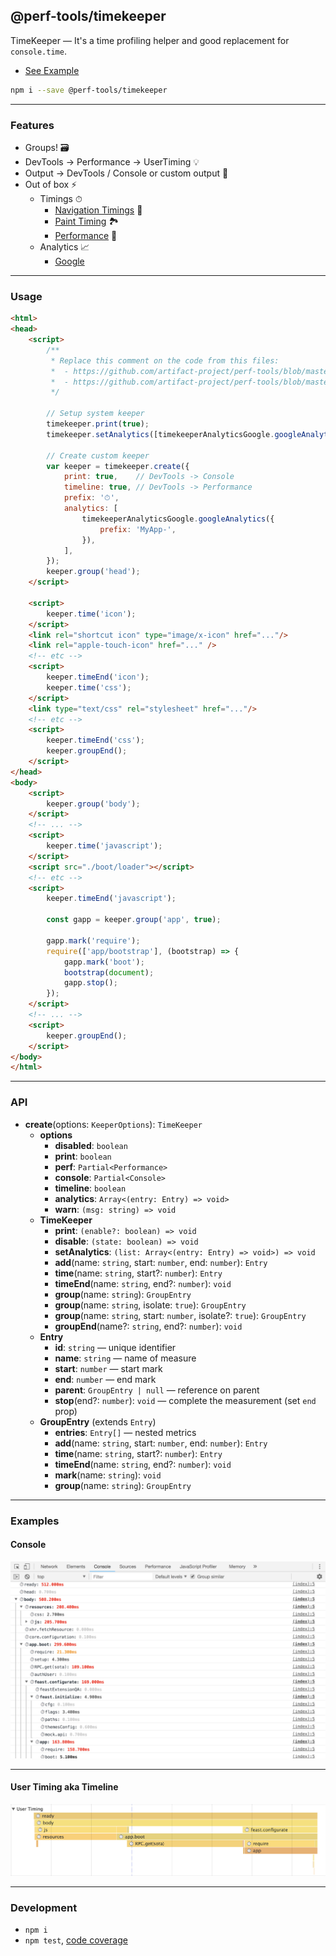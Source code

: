 @perf-tools/timekeeper
----------------------
TimeKeeper — It's a time profiling helper and good replacement for `console.time`.
- [See Example](https://artifact-project.github.io/perf-tools/timekeeper/)

```sh
npm i --save @perf-tools/timekeeper
```

---

### Features

 - Groups! 🗃
 - DevTools -> Performance -> UserTiming 💡
 - Output -> DevTools / Console or custom output 💬
 - Out of box ⚡️
   - Timings ⏱
     - [Navigation Timings](./timings/navigation) 🚏
     - [Paint Timing](./timings/paint) 🏞
     - [Performance](./timings/performance) 🚀
   - Analytics 📈
     - [Google](./analytics/google)

 ---

### Usage

```html
<html>
<head>
	<script>
		/**
		 * Replace this comment on the code from this files:
		 *  - https://github.com/artifact-project/perf-tools/blob/master/timekeeper/dist/timekeeper.with-timings.js
		 *  - https://github.com/artifact-project/perf-tools/blob/master/timekeeper/dist/timekeeper.analytics.google.js
		 */

		// Setup system keeper
		timekeeper.print(true);
		timekeeper.setAnalytics([timekeeperAnalyticsGoogle.googleAnalytics()]);

		// Create custom keeper
		var keeper = timekeeper.create({
			print: true,    // DevTools -> Console
			timeline: true, // DevTools -> Performance
			prefix: '⏱',
			analytics: [
				timekeeperAnalyticsGoogle.googleAnalytics({
					prefix: 'MyApp-',
				}),
			],
		});
		keeper.group('head');
	</script>

	<script>
		keeper.time('icon');
	</script>
	<link rel="shortcut icon" type="image/x-icon" href="..."/>
	<link rel="apple-touch-icon" href="..." />
	<!-- etc -->
	<script>
		keeper.timeEnd('icon');
		keeper.time('css');
	</script>
	<link type="text/css" rel="stylesheet" href="..."/>
	<!-- etc -->
	<script>
		keeper.timeEnd('css');
		keeper.groupEnd();
	</script>
</head>
<body>
	<script>
		keeper.group('body');
	</script>
	<!-- ... -->
	<script>
		keeper.time('javascript');
	</script>
	<script src="./boot/loader"></script>
	<!-- etc -->
	<script>
		keeper.timeEnd('javascript');

		const gapp = keeper.group('app', true);

		gapp.mark('require');
		require(['app/bootstrap'], (bootstrap) => {
			gapp.mark('boot');
			bootstrap(document);
			gapp.stop();
		});
	</script>
	<!-- ... -->
	<script>
		keeper.groupEnd();
	</script>
</body>
</html>
```

---

### API

- **create**(options: `KeeperOptions`): `TimeKeeper`
  - **options**
    - **disabled**: `boolean`
    - **print**: `boolean`
	- **perf**: `Partial<Performance>`
	- **console**: `Partial<Console>`
	- **timeline**: `boolean`
	- **analytics**: `Array<(entry: Entry) => void>`
	- **warn**: `(msg: string) => void`
  - **TimeKeeper**
    - **print**: `(enable?: boolean) => void`
    - **disable**: `(state: boolean) => void`
    - **setAnalytics**: `(list: Array<(entry: Entry) => void>) => void`
    - **add**(name: `string`, start: `number`, end: `number`): `Entry`
    - **time**(name: `string`, start?: `number`): `Entry`
    - **timeEnd**(name: `string`, end?: `number`): `void`
    - **group**(name: `string`): `GroupEntry`
    - **group**(name: `string`, isolate: `true`): `GroupEntry`
    - **group**(name: `string`, start: `number`, isolate?: `true`): `GroupEntry`
    - **groupEnd**(name?: `string`, end?: `number`): `void`
  - **Entry**
    - **id**: `string` — unique identifier
    - **name**: `string` — name of measure
    - **start**: `number` — start mark
    - **end**: `number` — end mark
    - **parent**: `GroupEntry | null` — reference on parent
	- **stop**(end?: `number`): `void` — complete the measurement (set `end` prop)
  - **GroupEntry** (extends `Entry`)
    - **entries**: `Entry[]` — nested metrics
	- **add**(name: `string`, start: `number`, end: `number`): `Entry`
    - **time**(name: `string`, start?: `number`): `Entry`
    - **timeEnd**(name: `string`, end?: `number`): `void`
    - **mark**(name: `string`): `void`
    - **group**(name: `string`): `GroupEntry`

---

### Examples

#### Console

![DevTools / Console](./__docs__/console.png)

---

#### User Timing aka Timeline

![DevTools / Timelime](./__docs__/timeline.png)

---

### Development

 - `npm i`
 - `npm test`, [code coverage](./coverage/lcov-report/index.html)
